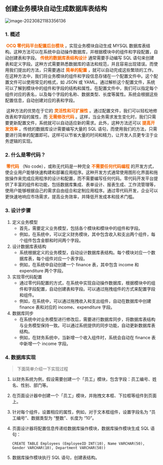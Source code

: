 ## 创建业务模块自动生成数据库表结构

<img src="http://zengxinyou.test.upcdn.net/ocq/image-20230821183356136.png" alt="image-20230821183356136"  />

### 1. 概述

​		 <font color='#F56600'>**OCQ 零代码平台配置后台模块**</font> ，实现业务模块自动生成 MYSQL 数据库表结构。这种方法可以在系统中自动操作数据库，并根据模块中的组件和字段配置，自动创建表和字段。 <font color='#F56600'>**传统的数据库表结构设计**</font> 通常需要手动编写 SQL 语句来创建表和定义字段。这种方式需要熟悉数据库的语法和规范，并且容易出现错误。而使用我们提出的方法，只需要通过 <font color='#F56600'>**简单的配置**</font> ，就可以自动完成这些繁琐的工作。在这种方法中，我们将业务模块的组件和字段信息存储在一个配置文件中。这个配置文件可以使用常见的格式，如 JSON 或 YAML。通过解析这个配置文件，系统可以了解到模块中的组件和字段的结构和属性。在配置文件中，我们可以指定每个组件对应的表名，以及每个字段的名称、数据类型、长度等属性。系统会根据这些配置信息，自动创建对应的表和字段。

​		这种方法的优势在于它的 <font color='#F56600'>**灵活性和可扩展性**</font> 。通过配置文件，我们可以轻松地修改表和字段的属性，而 <font color='#F56600'>**无需修改代码**</font> 。这样，当业务需求发生变化时，我们只需要更新配置文件，系统就可以自动适应新的需求。此外，这种方法还可以 <font color='#F56600'>**提高开发效率**</font> 。传统的数据库设计需要编写大量的 SQL 语句，而使用我们的方法，只需要进行简单的配置即可。这样可以节省大量的时间和精力，让开发人员更专注于业务逻辑的实现。



### 2. 什么是零代码？

​		 <font color='#F56600'>**零代码**</font> （No code），或称无代码是一种完全 <font color='#F56600'>**不需要任何代码编程**</font> 的开发方式，使企业用户能够快速构建和部署应用程序。这种开发方式通常使用图形化界面和拖放操作来完成应用程序的设计和配置，而不需要编写任何代码。零代码开发平台提供了丰富的组件和功能，包括数据库集成、表单设计、报表生成、工作流管理等，使用户能够根据自己的需求自由组合和定制应用程序。通过零代码开发，企业可以更快速地响应市场需求，提高业务效率，并降低开发成本和技术门槛。



### 3. 设计步骤

1. 定义业务模型
   * 首先，需要定义业务模型，包括各个模块和模块中的组件和字段。
   * 例如，在系统中，可以定义财务模块，其中包含收入和支出两个组件，每个组件包含金额和时间两个字段。
2. 设计数据库表结构
   * 系统根据定义的业务模型，自动设计数据库表结构。每个模块对应一个数据库表，每个组件对应一个表字段。
   * 例如，在系统中自动创建一个 finance 表，其中包含 income 和 expenditure 两个字段。
3. 实现零代码配置
   * 通过零代码配置的方式，在系统中实现自动操作数据库，根据模块中的组件和字段配置，自动创建表和字段。可以通过拖拽组件的方式来配置字段和组件。
   * 例如，在系统中，可以通过拖拽收入和支出组件，自动在数据库中创建 finance 表和对应的 income、expenditure 字段。
4. 数据库同步
   * 在系统中对业务模型进行修改后，需要进行数据库同步，将数据库表结构与业务模型保持一致。可以通过系统提供的同步功能，自动更新数据库表结构。
   * 例如，在财务系统中，当新增一个收入组件时，系统会自动在 finance 表中新增一个 income 字段。



### 4. 数据库实现

> 下面简单介绍一下实现过程

1. 以财务系统为例，假设需要创建一个「员工」模块，包含字段：员工编号、姓名、性别、部门等。

2. 在页面设计器中创建一个「员工」模块，并拖拽文本框、下拉框等组件到页面上。

3. 针对每个组件，设置相应的属性，例如，对于文本框组件，设置字段名为 “员工编号”、数据类型为 “整数”、长度为 “10”。

4. 页面设计器将配置信息传递给数据库操作模块，数据库操作模块生成 SQL 语句：

   ```
   CREATE TABLE Employees (EmployeeID INT(10), Name VARCHAR(50), Gender VARCHAR(10), Department VARCHAR(50))
   ```

5. 数据库操作模块执行 SQL 语句，创建表结构。





